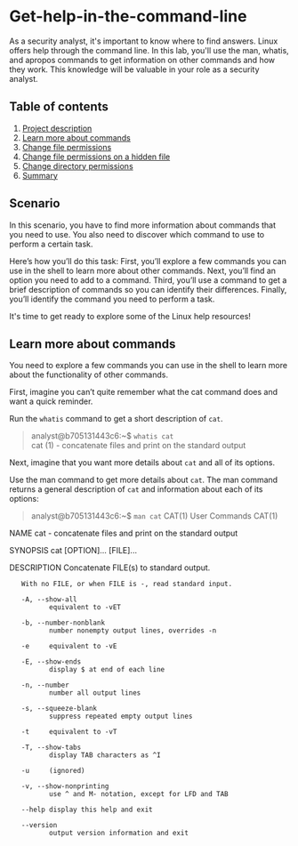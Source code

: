 # Get-help-in-the-command-line
As a security analyst, it's important to know where to find answers. Linux offers help through the command line. In this lab, you'll use the man, whatis, and apropos commands to get information on other commands and how they work. This knowledge will be valuable in your role as a security analyst.

## Table of contents

1. [Project description](#scenario)
2. [Learn more about commands](#morecomands)
3. [Change file permissions](#permissions)
4. [Change file permissions on a hidden file](#permissions2)
5. [Change directory permissions](#permissions3)
6. [Summary](#summary)

## Scenario <a name="scenario">
In this scenario, you have to find more information about commands that you need to use. You also need to discover which command to use to perform a certain task.

Here’s how you’ll do this task: First, you’ll explore a few commands you can use in the shell to learn more about other commands. Next, you’ll find an option you need to add to a command. Third, you’ll use a command to get a brief description of commands so you can identify their differences. Finally, you’ll identify the command you need to perform a task.

It's time to get ready to explore some of the Linux help resources!

## Learn more about commands <a name="morecomands">
You need to explore a few commands you can use in the shell to learn more about the functionality of other commands.

First, imagine you can’t quite remember what the cat command does and want a quick reminder.

Run the `whatis` command to get a short description of `cat`.
>analyst@b705131443c6:~$ `whatis cat`  
>cat (1)              - concatenate files and print on the standard output

Next, imagine that you want more details about `cat` and all of its options.

Use the man command to get more details about `cat`.
The man command returns a general description of `cat` and information about each of its options:

>analyst@b705131443c6:~$ `man cat`
>CAT(1)                         User Commands                         CAT(1)

NAME
       cat - concatenate files and print on the standard output

SYNOPSIS
       cat [OPTION]... [FILE]...

DESCRIPTION
       Concatenate FILE(s) to standard output.

       With no FILE, or when FILE is -, read standard input.

       -A, --show-all
              equivalent to -vET

       -b, --number-nonblank
              number nonempty output lines, overrides -n

       -e     equivalent to -vE

       -E, --show-ends
              display $ at end of each line

       -n, --number
              number all output lines

       -s, --squeeze-blank
              suppress repeated empty output lines

       -t     equivalent to -vT

       -T, --show-tabs
              display TAB characters as ^I

       -u     (ignored)

       -v, --show-nonprinting
              use ^ and M- notation, except for LFD and TAB

       --help display this help and exit

       --version
              output version information and exit
